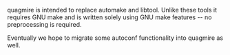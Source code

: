 quagmire is intended to replace automake and libtool.  Unlike these tools it
requires GNU make and is written solely using GNU make features -- no preprocessing
is required.

Eventually we hope to migrate some autoconf functionality into quagmire as well.